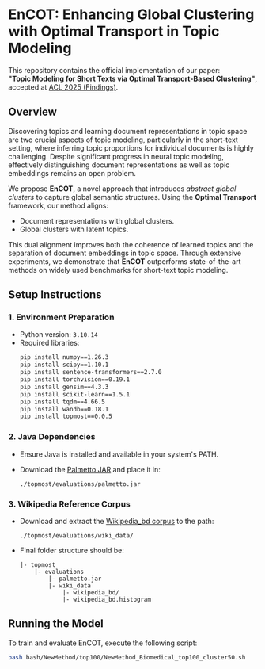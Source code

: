 # EnCOT: Enhancing Global Clustering with Optimal Transport in Topic Modeling

This repository contains the official implementation of our paper:  
**"Topic Modeling for Short Texts via Optimal Transport-Based Clustering"**, accepted at [ACL 2025 (Findings)](https://2025.aclweb.org/).

## Overview

Discovering topics and learning document representations in topic space are two crucial aspects of topic modeling, particularly in the short-text setting, where inferring topic proportions for individual documents is highly challenging. Despite significant progress in neural topic modeling, effectively distinguishing document representations as well as topic embeddings remains an open problem.

We propose **EnCOT**, a novel approach that introduces *abstract global clusters* to capture global semantic structures. Using the **Optimal Transport** framework, our method aligns:
- Document representations with global clusters.
- Global clusters with latent topics.

This dual alignment improves both the coherence of learned topics and the separation of document embeddings in topic space. Through extensive experiments, we demonstrate that **EnCOT** outperforms state-of-the-art methods on widely used benchmarks for short-text topic modeling.

## Setup Instructions

### 1. Environment Preparation

- Python version: `3.10.14`
- Required libraries:
    ```bash
    pip install numpy==1.26.3
    pip install scipy==1.10.1
    pip install sentence-transformers==2.7.0
    pip install torchvision==0.19.1
    pip install gensim==4.3.3
    pip install scikit-learn==1.5.1
    pip install tqdm==4.66.5
    pip install wandb==0.18.1
    pip install topmost==0.0.5
    ```

### 2. Java Dependencies

- Ensure Java is installed and available in your system's PATH.

- Download the [Palmetto JAR](https://hobbitdata.informatik.uni-leipzig.de/homes/mroeder/palmetto/palmetto-0.1.0-jar-with-dependencies.jar) and place it in:

  ```
  ./topmost/evaluations/palmetto.jar
  ```

### 3. Wikipedia Reference Corpus

- Download and extract the [Wikipedia_bd corpus](https://hobbitdata.informatik.uni-leipzig.de/homes/mroeder/palmetto/Wikipedia_bd.zip) to the path:

  ```
  ./topmost/evaluations/wiki_data/
  ```

- Final folder structure should be:
    ```
    |- topmost
        |- evaluations
            |- palmetto.jar
            |- wiki_data
                |- wikipedia_bd/
                |- wikipedia_bd.histogram
    ```

## Running the Model

To train and evaluate EnCOT, execute the following script:

```bash
bash bash/NewMethod/top100/NewMethod_Biomedical_top100_cluster50.sh
```

